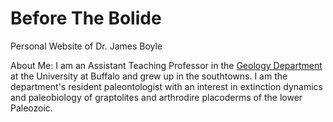 # Before The Bolide

Personal Website of Dr. James Boyle

About Me: I am an Assistant Teaching Professor in the [Geology Department](https://arts-sciences.buffalo.edu/geology/faculty-staff/faculty.host.html/content/shared/arts-sciences/geology/new-faculty-profiles/boyle-james.html) at the University at Buffalo and grew up in the southtowns. I am the department's resident paleontologist with an interest in extinction dynamics and paleobiology of graptolites and arthrodire placoderms of the lower Paleozoic.
